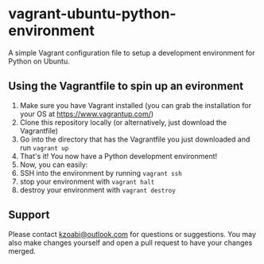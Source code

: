 # vagrant-ubuntu-python-environment
A simple Vagrant configuration file to setup a development environment for Python on Ubuntu.

## Using the Vagrantfile to spin up an evironment
1. Make sure you have Vagrant installed (you can grab the installation for your OS at https://www.vagrantup.com/)
2. Clone this repository locally (or alternatively, just download the Vagrantfile)
3. Go into the directory that has the Vagrantfile you just downloaded and run `vagrant up`
4. That's it! You now have a Python development environment!
5. Now, you can easily:
  1. SSH into the environment by running `vagrant ssh`
  2. stop your environment with `vagrant halt`
  3. destroy your environment with `vagrant destroy`

## Support
Please contact kzoabi@outlook.com for questions or suggestions.
You may also make changes yourself and open a pull request to have your changes merged.
